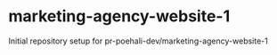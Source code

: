 # marketing-agency-website-1

Initial repository setup for pr-poehali-dev/marketing-agency-website-1